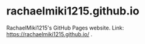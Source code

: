 # rachaelmiki1215.github.io
RachaelMiki1215's GitHub Pages website.
Link: https://rachaelmiki1215.github.io/ .
